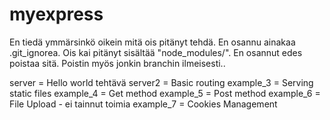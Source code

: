 # myexpress

En tiedä ymmärsinkö oikein mitä ois pitänyt tehdä. En osannu ainakaa .git_ignorea. Ois kai pitänyt sisältää "node_modules/". En osannut edes poistaa sitä. Poistin myös jonkin branchin ilmeisesti.. 

server = Hello world tehtävä
server2 = Basic routing
example_3 = Serving static files
example_4 = Get method
example_5 = Post method
example_6 = File Upload - ei tainnut toimia
example_7 = Cookies Management
